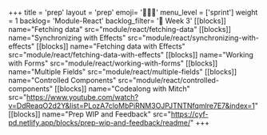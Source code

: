 +++
title = 'prep'
layout = 'prep'
emoji= '🧑🏾‍💻'
menu_level = ['sprint']
weight = 1
backlog= 'Module-React'
backlog_filter= '📅 Week 3'
[[blocks]]
name="Fetching data"
src="module/react/fetching-data"
[[blocks]]
name="Synchronizing with Effects"
src="module/react/synchronizing-with-effects"
[[blocks]]
name="Fetching data with Effects"
src="module/react/fetching-data-with-effects"
[[blocks]]
name="Working with Forms"
src="module/react/working-with-forms"
[[blocks]]
name="Multiple Fields"
src="module/react/multiple-fields"
[[blocks]]
name="Controlled Components"
src="module/react/controlled-components"
[[blocks]]
name="Codealong with Mitch"
src="https://www.youtube.com/watch?v=DdReaqO2d2Y&list=PLozA7cloMbPiRNM3OJPJTNTNfqmlre7E7&index=1"
[[blocks]]
name="Prep WIP and Feedback"
src="https://cyf-pd.netlify.app/blocks/prep-wip-and-feedback/readme/"
+++
